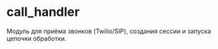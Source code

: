 # call_handler

Модуль для приёма звонков (Twilio/SIP), создания сессии и запуска цепочки обработки. 